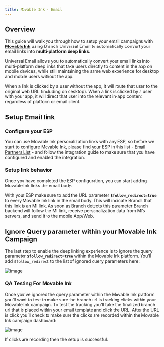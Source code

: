 ```yaml
---
title: Movable Ink - Email
---
```

## Overview

This guide will walk you through how to setup your email campaigns with **[Movable Ink](https://movableink.com)** using Branch Universal Email to automatically convert your email links into **multi-platform deep links**.

Universal Email allows you to automatically convert your email links into multi-platform deep links that take users directly to content in the app on mobile devices, while still maintaining the same web experience for desktop and mobile users without the app.

When a link is clicked by a user without the app, it will route that user to the original web URL (including on desktop). When a link is clicked by a user with your app, it will direct that user into the relevant in-app content regardless of platform or email client.

## Setup Email link

### Configure your ESP

You can use Movable Ink personalization links with any ESP, so before we start to configure Movable Ink, please find your ESP in this list - [Email Partners List](https://docs.branch.io/emails/email-partners-list/) - and follow the integration guide to make sure that you have configured and enabled the integration.

### Setup link behavior

Once you have completed the ESP configuration, you can start adding Movable Ink links the email body.

With your ESP make sure to add the URL parameter **`$follow_redirect=true`** to every Movable Ink link in the email body. This will indicate Branch that this link is an MI link. As soon as Branch detects this parameter Branch backend will follow the MI link, receive personalization data from MI’s servers, and send it to the mobile App/Web.

## Ignore Query parameter within your Movable Ink Campaign

The last step to enable the deep linking experience is to ignore the query parameter **`$follow_redirect=true`** within the Movable Ink platform.  You’ll add `$follow_redirect` to the list of ignored query parameters here:

![image](/images/pages/email/movable-ink/movable-ink-email1.png)

### QA Testing For Movable Ink

Once you’ve ignored the query parameter within the Movable Ink platform you’ll want to test to make sure the branch url is tracking clicks within your Movable Ink campaign. To test the tracking you’ll take the finalized branch url that is placed within your email template and click the URL.  After the URL is click you’ll check to make sure the clicks are recorded within the Movable Ink campaign dashboard:

![image](/images/pages/email/movable-ink/movable-ink-email2.png)

If clicks are recording then the setup is successful.
